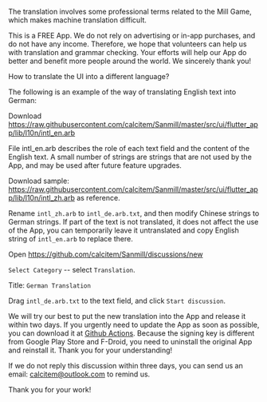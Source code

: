 The translation involves some professional terms related to the Mill Game, which makes machine translation difficult. 

This is a FREE App. We do not rely on advertising or in-app purchases, and do not have any income. Therefore, we hope that volunteers can help us with translation and grammar checking. Your efforts will help our App do better and benefit more people around the world. We sincerely thank you!

How to translate the UI into a different language?

The following is an example of the way of translating English text into German:

Download https://raw.githubusercontent.com/calcitem/Sanmill/master/src/ui/flutter_app/lib/l10n/intl_en.arb

File intl_en.arb describes the role of each text field and the content of the English text. A small number of strings are strings that are not used by the App, and may be used after future feature upgrades.

Download sample: https://raw.githubusercontent.com/calcitem/Sanmill/master/src/ui/flutter_app/lib/l10n/intl_zh.arb as reference.

Rename `intl_zh.arb` to `intl_de.arb.txt`, and then modify Chinese strings to German strings. If part of the text is not translated, it does not affect the use of the App, you can temporarily leave it untranslated and copy English string of `intl_en.arb` to replace there.

Open https://github.com/calcitem/Sanmill/discussions/new

`Select Category` -- select `Translation`.

Title: `German Translation`

Drag `intl_de.arb.txt` to the text field, and click `Start discussion`.

We will try our best to put the new translation into the App and release it within two days. If you urgently need to update the App as soon as possible, you can download it at [Github Actions](https://github.com/calcitem/Sanmill/actions/workflows/flutter.yml?query=is%3Asuccess+branch%3Amaster). Because the signing key is different from Google Play Store and F-Droid, you need to uninstall the original App and reinstall it. Thank you for your understanding!

If we do not reply this discussion within three days, you can send us an email: calcitem@outlook.com to remind us.

Thank you for your work!




